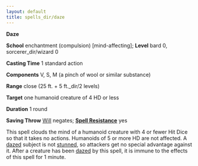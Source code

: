 ```yaml
---
layout: default
title: spells_dir/daze
---
```

 **Daze**

**School** enchantment (compulsion) [mind-affecting]; **Level** bard 0, sorcerer_dir/wizard 0

**Casting Time** 1 standard action

**Components** V, S, M (a pinch of wool or similar substance)

**Range** close (25 ft. + 5 ft._dir/2 levels)

**Target** one humanoid creature of 4 HD or less

**Duration** 1 round

**Saving Throw** [Will](../combat#_will) negates; **[Spell Resistance](../glossary#_spell-resistance)** yes

This spell clouds the mind of a humanoid creature with 4 or fewer Hit Dice so that it takes no actions. Humanoids of 5 or more HD are not affected. A [dazed](../glossary#_dazed) subject is not [stunned](../glossary#_stunned), so attackers get no special advantage against it. After a creature has been [dazed](../glossary#_dazed) by this spell, it is immune to the effects of this spell for 1 minute.


